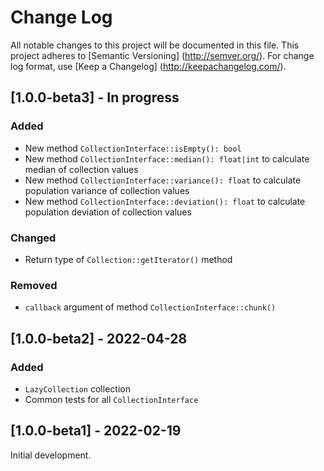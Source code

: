 # Change Log

All notable changes to this project will be documented in this file. This project adheres
to [Semantic Versioning] (http://semver.org/). For change log format,
use [Keep a Changelog] (http://keepachangelog.com/).

## [1.0.0-beta3] - In progress

### Added

- New method `CollectionInterface::isEmpty(): bool`
- New method `CollectionInterface::median(): float|int` to calculate median of collection values
- New method `CollectionInterface::variance(): float` to calculate population variance of collection values
- New method `CollectionInterface::deviation(): float` to calculate population deviation of collection values

### Changed

- Return type of `Collection::getIterator()` method

### Removed

- `callback` argument of method `CollectionInterface::chunk()`

## [1.0.0-beta2] - 2022-04-28

### Added

- `LazyCollection` collection
- Common tests for all `CollectionInterface`

## [1.0.0-beta1] - 2022-02-19

Initial development.
